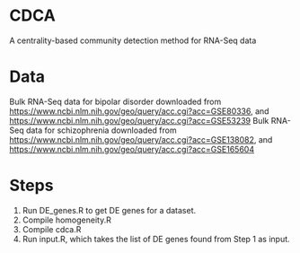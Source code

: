 # CDCA
A centrality-based community detection method for RNA-Seq data
# Data
Bulk RNA-Seq data for bipolar disorder downloaded from https://www.ncbi.nlm.nih.gov/geo/query/acc.cgi?acc=GSE80336, and https://www.ncbi.nlm.nih.gov/geo/query/acc.cgi?acc=GSE53239
Bulk RNA-Seq data for schizophrenia downloaded from https://www.ncbi.nlm.nih.gov/geo/query/acc.cgi?acc=GSE138082, and https://www.ncbi.nlm.nih.gov/geo/query/acc.cgi?acc=GSE165604

# Steps
1. Run DE_genes.R to get DE genes for a dataset.
2. Compile homogeneity.R
3. Compile cdca.R
4. Run input.R, which takes the list of DE genes found from Step 1 as input.
